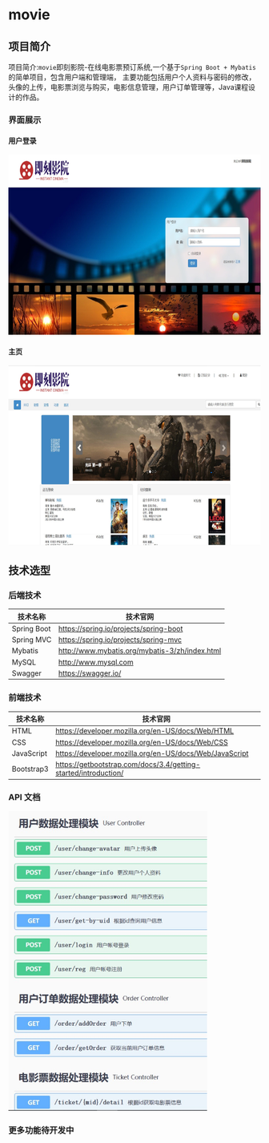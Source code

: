 # movie

## 项目简介

项目简介:`movie`即刻影院-在线电影票预订系统,一个基于`Spring Boot + Mybatis`的简单项目，包含用户端和管理端，
主要功能包括用户个人资料与密码的修改，头像的上传，电影票浏览与购买，电影信息管理，用户订单管理等，Java课程设计的作品。

### 界面展示
#### 用户登录
<img src="./src/main/resources/screenshot/user/用户登录.jpg" width="640px" height="360px">

#### 主页
<img src="./src/main/resources/screenshot/user/主页.jpg" width="640px" height="360px">

## 技术选型
### 后端技术

| 技术名称        | 技术官网                                           |
|-------------|------------------------------------------------|
| Spring Boot | https://spring.io/projects/spring-boot         |
| Spring MVC  | https://spring.io/projects/spring-mvc          |
| Mybatis     | http://www.mybatis.org/mybatis-3/zh/index.html |
| MySQL       | http://www.mysql.com                           |
| Swagger     | https://swagger.io/                            |

### 前端技术

| 技术名称       | 技术官网                                                            |
|------------|-----------------------------------------------------------------|
| HTML       | https://developer.mozilla.org/en-US/docs/Web/HTML               |
| CSS        | https://developer.mozilla.org/en-US/docs/Web/CSS                |
| JavaScript | https://developer.mozilla.org/en-US/docs/Web/JavaScript         |
| Bootstrap3 | https://getbootstrap.com/docs/3.4/getting-started/introduction/ |

### API 文档
<img src="./src/main/resources/screenshot/user/即刻影院API.jpg" width="397px" height="598px">

### 更多功能待开发中

